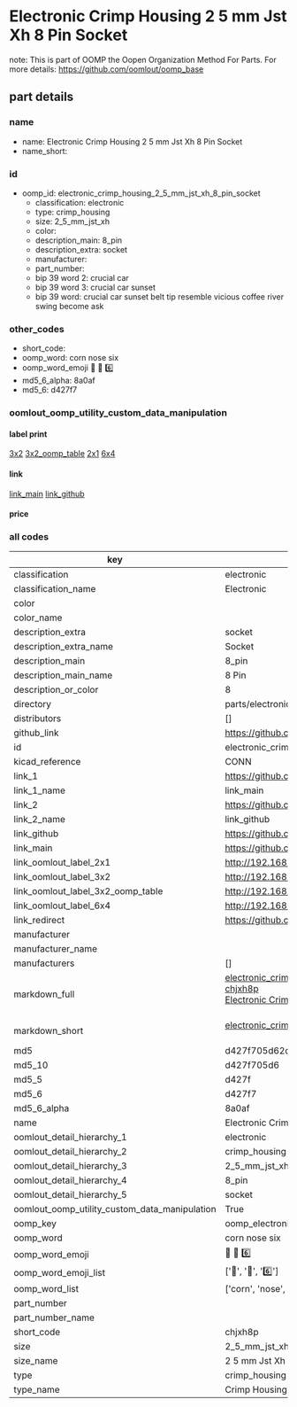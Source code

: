 # Electronic Crimp Housing 2 5 mm Jst Xh 8 Pin Socket  

note: This is part of OOMP the Oopen Organization Method For Parts. For more details: https://github.com/oomlout/oomp_base

##  part details
  







### name
* name: Electronic Crimp Housing 2 5 mm Jst Xh 8 Pin Socket
* name_short: 
### id
* oomp_id: electronic_crimp_housing_2_5_mm_jst_xh_8_pin_socket
  * classification: electronic
  * type: crimp_housing
  * size: 2_5_mm_jst_xh
  * color: 
  * description_main: 8_pin
  * description_extra: socket
  * manufacturer: 
  * part_number: 
  * bip 39 word 2: crucial car
  * bip 39 word 3: crucial car sunset
  * bip 39 word: crucial car sunset belt tip resemble vicious coffee river swing become ask

### other_codes
* short_code: 
* oomp_word: corn nose six
* oomp_word_emoji :corn: :nose: :six:
* md5_6_alpha: 8a0af
* md5_6: d427f7






### oomlout_oomp_utility_custom_data_manipulation
#### label print
[3x2](http://192.168.1.245:1112/?label=oomp%208a0af)
[3x2_oomp_table](http://192.168.1.108:1112/?label=oomp%208a0af)
[2x1](http://192.168.1.242:1112/?label=oomp%208a0af)
[6x4](http://192.168.1.55:1112/?label=oomp%208a0af)    

#### link

[link_main](https://github.com/oomlout/oomlout_oomp_version_1_messy/tree/main/parts/electronic_crimp_housing_2_5_mm_jst_xh_8_pin_socket) [link_github](https://github.com/oomlout/oomlout_oomp_version_1_messy/tree/main/parts/electronic_crimp_housing_2_5_mm_jst_xh_8_pin_socket)                             

#### price







### all codes 
| key | value |  
| --- | --- |  
| classification | electronic |  
| classification_name | Electronic |  
| color |  |  
| color_name |  |  
| description_extra | socket |  
| description_extra_name | Socket |  
| description_main | 8_pin |  
| description_main_name | 8 Pin |  
| description_or_color | 8 |  
| directory | parts/electronic_crimp_housing_2_5_mm_jst_xh_8_pin_socket |  
| distributors | [] |  
| github_link | https://github.com/oomlout/oomlout_oomp_part_src/tree/main/parts/electronic_crimp_housing_2_5_mm_jst_xh_8_pin_socket |  
| id | electronic_crimp_housing_2_5_mm_jst_xh_8_pin_socket |  
| kicad_reference | CONN |  
| link_1 | https://github.com/oomlout/oomlout_oomp_version_1_messy/tree/main/parts/electronic_crimp_housing_2_5_mm_jst_xh_8_pin_socket |  
| link_1_name | link_main |  
| link_2 | https://github.com/oomlout/oomlout_oomp_version_1_messy/tree/main/parts/electronic_crimp_housing_2_5_mm_jst_xh_8_pin_socket |  
| link_2_name | link_github |  
| link_github | https://github.com/oomlout/oomlout_oomp_version_1_messy/tree/main/parts/electronic_crimp_housing_2_5_mm_jst_xh_8_pin_socket |  
| link_main | https://github.com/oomlout/oomlout_oomp_version_1_messy/tree/main/parts/electronic_crimp_housing_2_5_mm_jst_xh_8_pin_socket |  
| link_oomlout_label_2x1 | http://192.168.1.242:1112/?label=oomp%208a0af |  
| link_oomlout_label_3x2 | http://192.168.1.245:1112/?label=oomp%208a0af |  
| link_oomlout_label_3x2_oomp_table | http://192.168.1.108:1112/?label=oomp%208a0af |  
| link_oomlout_label_6x4 | http://192.168.1.55:1112/?label=oomp%208a0af |  
| link_redirect | https://github.com/oomlout/oomlout_oomp_version_1_messy/tree/main/parts/electronic_crimp_housing_2_5_mm_jst_xh_8_pin_socket |  
| manufacturer |  |  
| manufacturer_name |  |  
| manufacturers | [] |  
| markdown_full | [electronic_crimp_housing_2_5_mm_jst_xh_8_pin_socket](none)<br>[chjxh8p](none)<br>[Electronic Crimp Housing 2 5 Mm Jst Xh 8 Pin Socket](none)<br><br> |  
| markdown_short | [electronic_crimp_housing_2_5_mm_jst_xh_8_pin_socket](none)<br><br> |  
| md5 | d427f705d62d3e72dd71414fb30891a3 |  
| md5_10 | d427f705d6 |  
| md5_5 | d427f |  
| md5_6 | d427f7 |  
| md5_6_alpha | 8a0af |  
| name | Electronic Crimp Housing 2 5 mm Jst Xh 8 Pin Socket |  
| oomlout_detail_hierarchy_1 | electronic |  
| oomlout_detail_hierarchy_2 | crimp_housing |  
| oomlout_detail_hierarchy_3 | 2_5_mm_jst_xh |  
| oomlout_detail_hierarchy_4 | 8_pin |  
| oomlout_detail_hierarchy_5 | socket |  
| oomlout_oomp_utility_custom_data_manipulation | True |  
| oomp_key | oomp_electronic_crimp_housing_2_5_mm_jst_xh_8_pin_socket |  
| oomp_word | corn nose six |  
| oomp_word_emoji | :corn: :nose: :six: |  
| oomp_word_emoji_list | [':corn:', ':nose:', ':six:'] |  
| oomp_word_list | ['corn', 'nose', 'six'] |  
| part_number |  |  
| part_number_name |  |  
| short_code | chjxh8p |  
| size | 2_5_mm_jst_xh |  
| size_name | 2 5 mm Jst Xh |  
| type | crimp_housing |  
| type_name | Crimp Housing |  
